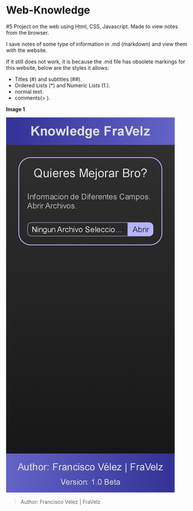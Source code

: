 # Web-Knowledge

#5 Project on the web using Html, CSS, Javascript. Made to view notes from the browser.

I save notes of some type of information in .md (markdown) and view them with the website.

If it still does not work, it is because the .md file has obsolete markings for this website, below are the styles it allows:
* Titles (#) and subtitles (##).
* Ordered Lists (*) and Numeric Lists (1.).
* normal text.
* comments(> ).

**Image 1**

![Image from the website](./Image1.png)

> Author: Francisco Vélez | FraVelz